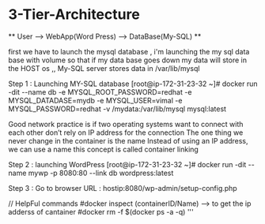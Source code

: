 # **3-Tier-Architecture**
**
User --> WebApp(Word Press)  --> DataBase(My-SQL) **

first we have to launch the mysql database , i'm launching the my sql data base with volume so that if my data base goes down my data will store in the HOST os ,, My-SQL server stores data in /var/lib/mysql



Step 1 : Launching MY-SQL database
[root@ip-172-31-23-32 ~]# docker run -dit --name db -e MYSQL_ROOT_PASSWORD=redhat -e MYSQL_DATADASE=mydb  -e MYSQL_USER=vimal  -e MYSQL_PASSWORD=redhat  -v  /mydata:/var/lib/mysql  mysql:latest


Good network practice is if two operating systems want to connect  with each other don’t rely on IP address for the connection  The one thing we never change in the container is the name Instead of using an IP address, we can use a name this concept is called container linking 


Step 2 : launching WordPress 
[root@ip-172-31-23-32 ~]# docker run -dit --name mywp -p 8080:80 --link db wordpress:latest

Step 3 : Go to browser
URL : hostip:8080/wp-admin/setup-config.php


// HelpFul commands
#docker inspect (containerID/Name) --> to get the ip adderss of cantainer
#docker rm -f $(docker ps -a -q)
'''
